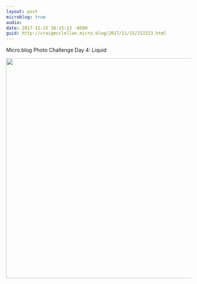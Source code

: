 ```yaml
---
layout: post
microblog: true
audio: 
date: 2017-11-15 16:15:13 -0500
guid: http://craigmcclellan.micro.blog/2017/11/15/211513.html
---
```

Micro.blog Photo Challenge Day 4: Liquid

<img src="http://craigmcclellan.com/uploads/2017/54542a5094.jpg" width="600" height="600" />
